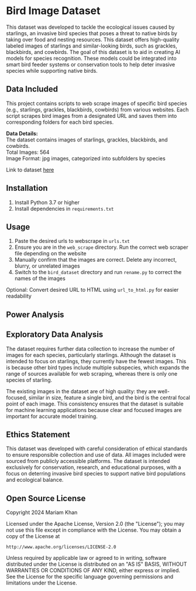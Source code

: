 # Bird Image Dataset
This dataset was developed to tackle the ecological issues caused by starlings, an invasive bird species that poses a threat to native birds by taking over food and nesting resources. This dataset offers high-quality labeled images of starlings and similar-looking birds, such as grackles, blackbirds, and cowbirds. The goal of this dataset is to aid in creating AI models for species recognition. These models could be integrated into smart bird feeder systems or conservation tools to help deter invasive species while supporting native birds.
  
## Data Included
This project contains scripts to web scrape images of specific bird species (e.g., starlings, grackles, blackbirds, cowbirds) from various websites. Each script scrapes bird images from a designated URL and saves them into corresponding folders for each bird species.

**Data Details:**  
The dataset contains images of starlings, grackles, blackbirds, and cowbirds.  
Total Images: 564  
Image Format: jpg images, categorized into subfolders by species  

Link to dataset [here](https://www.kaggle.com/datasets/mariamkhan13/starling-grackle-cowbird-and-blackbird-dataset/data)
  
## Installation
1. Install Python 3.7 or higher
2. Install dependencies in ```requirements.txt```
  
## Usage
1. Paste the desired urls to webscrape in ```urls.txt```
2. Ensure you are in the ```web_scrape``` directory. Run the correct web scraper file depending on the website  
3. Manually confirm that the images are correct. Delete any incorrect, blurry, or unrelated images
4. Switch to the ```bird_dataset``` directory and run ```rename.py``` to correct the names of the images

Optional: Convert desired URL to HTML using ```url_to_html.py``` for easier readability

## Power Analysis

  
## Exploratory Data Analysis
The dataset requires further data collection to increase the number of images for each species, particularly starlings. Although the dataset is intended to focus on starlings, they currently have the fewest images. This is because other bird types include multiple subspecies, which expands the range of sources available for web scraping, whereas there is only one species of starling.

The existing images in the dataset are of high quality: they are well-focused, similar in size, feature a single bird, and the bird is the central focal point of each image. This consistency ensures that the dataset is suitable for machine learning applications because clear and focused images are important for accurate model training.
  
## Ethics Statement
This dataset was developed with careful consideration of ethical standards to ensure responsible collection and use of data. All images included were sourced from publicly accessible platforms. The dataset is intended exclusively for conservation, research, and educational purposes, with a focus on deterring invasive bird species to support native bird populations and ecological balance.
  
## Open Source License

Copyright 2024 Mariam Khan  
  
Licensed under the Apache License, Version 2.0 (the "License");
you may not use this file except in compliance with the License.
You may obtain a copy of the License at
  
    http://www.apache.org/licenses/LICENSE-2.0
  
Unless required by applicable law or agreed to in writing, software
distributed under the License is distributed on an "AS IS" BASIS,
WITHOUT WARRANTIES OR CONDITIONS OF ANY KIND, either express or implied.
See the License for the specific language governing permissions and
limitations under the License.
